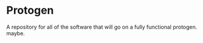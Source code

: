 # Protogen
A repository for all of the software that will go on a fully functional protogen. maybe.
